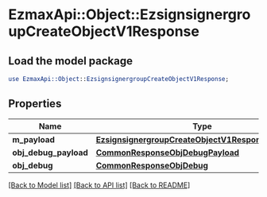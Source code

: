 # EzmaxApi::Object::EzsignsignergroupCreateObjectV1Response

## Load the model package
```perl
use EzmaxApi::Object::EzsignsignergroupCreateObjectV1Response;
```

## Properties
Name | Type | Description | Notes
------------ | ------------- | ------------- | -------------
**m_payload** | [**EzsignsignergroupCreateObjectV1ResponseMPayload**](EzsignsignergroupCreateObjectV1ResponseMPayload.md) |  | 
**obj_debug_payload** | [**CommonResponseObjDebugPayload**](CommonResponseObjDebugPayload.md) |  | [optional] 
**obj_debug** | [**CommonResponseObjDebug**](CommonResponseObjDebug.md) |  | [optional] 

[[Back to Model list]](../README.md#documentation-for-models) [[Back to API list]](../README.md#documentation-for-api-endpoints) [[Back to README]](../README.md)


